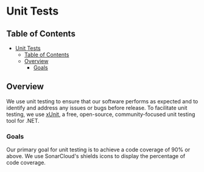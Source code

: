 # Unit Tests

## Table of Contents

- [Unit Tests](#unit-tests)
  - [Table of Contents](#table-of-contents)
  - [Overview](#overview)
    - [Goals](#goals)

## Overview

We use unit testing to ensure that our software performs as expected and to identify and address any issues or bugs before release. To facilitate unit testing, we use [xUnit](https://github.com/xunit/xunit), a free, open-source, community-focused unit testing tool for .NET.

### Goals

Our primary goal for unit testing is to achieve a code coverage of 90% or above. We use SonarCloud's shields icons to display the percentage of code coverage.
